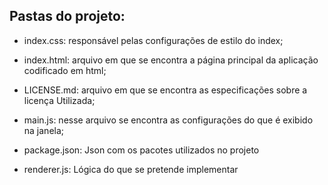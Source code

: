 ## Pastas do projeto:

* index.css: responsável pelas configurações de estilo do index;

* index.html: arquivo em que se encontra a página principal da aplicação codificado em html;

* LICENSE.md: arquivo em que se encontra as especificações sobre a licença Utilizada;

* main.js: nesse arquivo se encontra as configurações do que é exibido na janela;

* package.json: Json com os pacotes utilizados no projeto

* renderer.js: Lógica do que se pretende implementar
